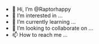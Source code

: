 - 👋 Hi, I’m @Raptorhappy
- 👀 I’m interested in ...
- 🌱 I’m currently learning ...
- 💞️ I’m looking to collaborate on ...
- 📫 How to reach me ...

<!---
Raptorhappy/Raptorhappy is a ✨ special ✨ repository because its `README.md` (this file) appears on your GitHub profile.
You can click the Preview link to take a look at your changes.
--->
